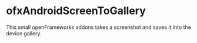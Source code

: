# ofxAndroidScreenToGallery
This small openFrameworks addons takes a screenshot and saves it into the device gallery.
